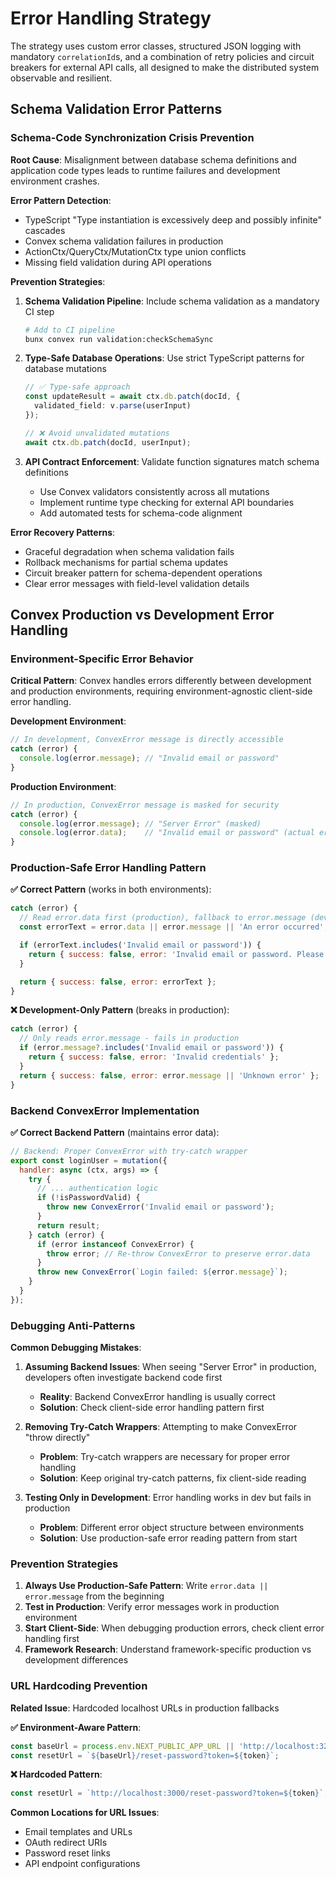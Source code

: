 # Error Handling Strategy

The strategy uses custom error classes, structured JSON logging with mandatory `correlationId`s, and a combination of retry policies and circuit breakers for external API calls, all designed to make the distributed system observable and resilient.

## Schema Validation Error Patterns

### Schema-Code Synchronization Crisis Prevention

**Root Cause**: Misalignment between database schema definitions and application code types leads to runtime failures and development environment crashes.

**Error Pattern Detection**:
- TypeScript "Type instantiation is excessively deep and possibly infinite" cascades
- Convex schema validation failures in production
- ActionCtx/QueryCtx/MutationCtx type union conflicts
- Missing field validation during API operations

**Prevention Strategies**:

1. **Schema Validation Pipeline**: Include schema validation as a mandatory CI step
   ```bash
   # Add to CI pipeline
   bunx convex run validation:checkSchemaSync
   ```

2. **Type-Safe Database Operations**: Use strict TypeScript patterns for database mutations
   ```typescript
   // ✅ Type-safe approach
   const updateResult = await ctx.db.patch(docId, { 
     validated_field: v.parse(userInput) 
   });
   
   // ❌ Avoid unvalidated mutations
   await ctx.db.patch(docId, userInput);
   ```

3. **API Contract Enforcement**: Validate function signatures match schema definitions
   - Use Convex validators consistently across all mutations
   - Implement runtime type checking for external API boundaries
   - Add automated tests for schema-code alignment

**Error Recovery Patterns**:
- Graceful degradation when schema validation fails
- Rollback mechanisms for partial schema updates
- Circuit breaker pattern for schema-dependent operations
- Clear error messages with field-level validation details

## Convex Production vs Development Error Handling

### Environment-Specific Error Behavior

**Critical Pattern**: Convex handles errors differently between development and production environments, requiring environment-agnostic client-side error handling.

**Development Environment**:
```javascript
// In development, ConvexError message is directly accessible
catch (error) {
  console.log(error.message); // "Invalid email or password"
}
```

**Production Environment**:
```javascript
// In production, ConvexError message is masked for security
catch (error) {
  console.log(error.message); // "Server Error" (masked)
  console.log(error.data);    // "Invalid email or password" (actual error)
}
```

### Production-Safe Error Handling Pattern

**✅ Correct Pattern** (works in both environments):
```javascript
catch (error) {
  // Read error.data first (production), fallback to error.message (development)
  const errorText = error.data || error.message || 'An error occurred';

  if (errorText.includes('Invalid email or password')) {
    return { success: false, error: 'Invalid email or password. Please check your credentials.' };
  }

  return { success: false, error: errorText };
}
```

**❌ Development-Only Pattern** (breaks in production):
```javascript
catch (error) {
  // Only reads error.message - fails in production
  if (error.message?.includes('Invalid email or password')) {
    return { success: false, error: 'Invalid credentials' };
  }
  return { success: false, error: error.message || 'Unknown error' };
}
```

### Backend ConvexError Implementation

**✅ Correct Backend Pattern** (maintains error data):
```javascript
// Backend: Proper ConvexError with try-catch wrapper
export const loginUser = mutation({
  handler: async (ctx, args) => {
    try {
      // ... authentication logic
      if (!isPasswordValid) {
        throw new ConvexError('Invalid email or password');
      }
      return result;
    } catch (error) {
      if (error instanceof ConvexError) {
        throw error; // Re-throw ConvexError to preserve error.data
      }
      throw new ConvexError(`Login failed: ${error.message}`);
    }
  }
});
```

### Debugging Anti-Patterns

**Common Debugging Mistakes**:

1. **Assuming Backend Issues**: When seeing "Server Error" in production, developers often investigate backend code first
   - **Reality**: Backend ConvexError handling is usually correct
   - **Solution**: Check client-side error handling pattern first

2. **Removing Try-Catch Wrappers**: Attempting to make ConvexError "throw directly"
   - **Problem**: Try-catch wrappers are necessary for proper error handling
   - **Solution**: Keep original try-catch patterns, fix client-side reading

3. **Testing Only in Development**: Error handling works in dev but fails in production
   - **Problem**: Different error object structure between environments
   - **Solution**: Use production-safe error reading pattern from start

### Prevention Strategies

1. **Always Use Production-Safe Pattern**: Write `error.data || error.message` from the beginning
2. **Test in Production**: Verify error messages work in production environment
3. **Start Client-Side**: When debugging production errors, check client error handling first
4. **Framework Research**: Understand framework-specific production vs development differences

### URL Hardcoding Prevention

**Related Issue**: Hardcoded localhost URLs in production fallbacks

**✅ Environment-Aware Pattern**:
```javascript
const baseUrl = process.env.NEXT_PUBLIC_APP_URL || 'http://localhost:3200';
const resetUrl = `${baseUrl}/reset-password?token=${token}`;
```

**❌ Hardcoded Pattern**:
```javascript
const resetUrl = `http://localhost:3000/reset-password?token=${token}`;
```

**Common Locations for URL Issues**:
- Email templates and URLs
- OAuth redirect URIs
- Password reset links
- API endpoint configurations

